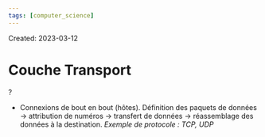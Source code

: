 ```yaml
---
tags: [computer_science] 
---
```

Created: 2023-03-12

# Couche Transport
?
- Connexions de bout en bout (hôtes). Définition des paquets de données -> attribution de numéros -> transfert de données -> réassemblage des données à la destination. *Exemple de protocole : TCP, UDP*
<!--SR:!2023-03-13,1,230-->